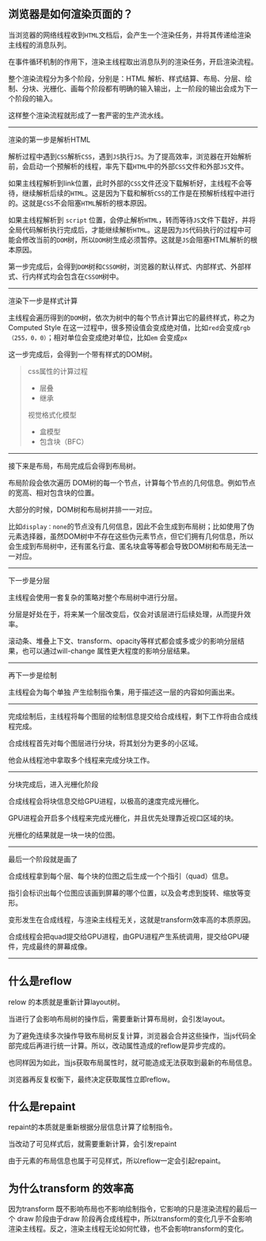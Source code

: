 ## 浏览器是如何渲染页面的？

当浏览器的网络线程收到`HTML`文档后，会产生一个渲染任务，并将其传递给渲染主线程的消息队列。

在事件循环机制的作用下，渲染主线程取出消息队列的渲染任务，开启渲染流程。

整个渲染流程分为多个阶段，分别是：HTML 解析、样式结算、布局、分层、绘制、分块、光栅化、画每个阶段都有明确的输入输出，上一阶段的输出会成为下一个阶段的输入。

这样整个渲染流程就形成了一套严密的生产流水线。

***

渲染的第一步是解析HTML

解析过程中遇到`CSS`解析`CSS`，遇到`JS`执行`JS`。为了提高效率，浏览器在开始解析前，会启动一个预解析的线程，率先下载`HTML`中的外部`CSS`文件和外部`JS`文件。

如果主线程解析到link位置，此时外部的`CSS`文件还没下载解析好，主线程不会等待，继续解析后续的`HTML`。这是因为下载和解析`CSS`的工作是在预解析线程中进行的。这就是`CSS`不会阻塞`HTML`解析的根本原因。

如果主线程解析到 `script` 位置，会停止解析`HTML`，转而等待`JS`文件下载好，并将全局代码解析执行完成后，才能继续解析`HTML`。这是因为`JS`代码执行的过程中可能会修改当前的`DOM`树，所以`DOM`树生成必须暂停。这就是`JS`会阻塞HTML解析的根本原因。

第一步完成后，会得到`DOM`树和`CSSOM`树，浏览器的默认样式、内部样式、外部样式、行内样式均会包含在`CSSOM`树中。

***

渲染下一步是样式计算

主线程会遍历得到的`DOM`树，依次为树中的每个节点计算出它的最终样式，称之为 Computed Style  在这一过程中，很多预设值会变成绝对值，比如`red`会变成`rgb（255，0，0）`；相对单位会变成绝对单位，比如`em` 会变成`px`

这一步完成后，会得到一个带有样式的DOM树。

> css属性的计算过程
>
> *   层叠
> *   继承
>
> 视觉格式化模型
>
> *   盒模型
> *   包含块（BFC）

***

接下来是布局，布局完成后会得到布局树。

布局阶段会依次遍历 DOM树的每一个节点，计算每个节点的几何信息。例如节点的宽高、相对包含块的位置。

大部分的时候，DOM树和布局树并排一一对应。

比如`display：none`的节点没有几何信息，因此不会生成到布局树；比如使用了伪元素选择器，虽然DOM树中不存在这些伪元素节点，但它们拥有几何信息，所以会生成到布局树中，还有匿名行盒、匿名块盒等等都会导致DOM树和布局无法一一对应。

***

下一步是分层

主线程会使用一套复杂的策略对整个布局树中进行分层。

分层是好处在于，将来某一个层改变后，仅会对该层进行后续处理，从而提升效率。

滚动条、堆叠上下文、transform、opacity等样式都会或多或少的影响分层结果，也可以通过will-change 属性更大程度的影响分层结果。

***

再下一步是绘制

主线程会为每个单独 产生绘制指令集，用于描述这一层的内容如何画出来。

***

完成绘制后，主线程将每个图层的绘制信息提交给合成线程，剩下工作将由合成线程完成。

合成线程首先对每个图层进行分块，将其划分为更多的小区域。

他会从线程池中拿取多个线程来完成分块工作。

***

分块完成后，进入光栅化阶段

合成线程会将块信息交给GPU进程，以极高的速度完成光栅化。

GPU进程会开启多个线程来完成光栅化，并且优先处理靠近视口区域的块。

光栅化的结果就是一块一块的位图。

***

最后一个阶段就是画了

合成线程拿到每个层、每个块的位图之后生成一个个指引（quad）信息。

指引会标识出每个位图应该画到屏幕的哪个位置，以及会考虑到旋转、缩放等变形。

变形发生在合成线程，与渲染主线程无关，这就是transform效率高的本质原因。

合成线程会把quad提交给GPU进程，由GPU进程产生系统调用，提交给GPU硬件，完成最终的屏幕成像。

***

## 什么是reflow

relow 的本质就是重新计算layout树。

当进行了会影响布局树的操作后，需要重新计算布局树，会引发layout。

为了避免连续多次操作导致布局树反复计算，浏览器会合并这些操作，当js代码全部完成后再进行统一计算。所以，改动属性造成的reflow是异步完成的。

也同样因为如此，当js获取布局属性时，就可能造成无法获取到最新的布局信息。

浏览器再反复权衡下，最终决定获取属性立即reflow。

## 什么是repaint

repaint的本质就是重新根据分层信息计算了绘制指令。

当改动了可见样式后，就需要重新计算，会引发repaint

由于元素的布局信息也属于可见样式，所以reflow一定会引起repaint。

## 为什么transform 的效率高

因为transform 既不影响布局也不影响绘制指令，它影响的只是渲染流程的最后一个 draw 阶段由于draw 阶段再合成线程中，所以transform的变化几乎不会影响渲染主线程。反之，渲染主线程无论如何忙碌，也不会影响transform的变化。